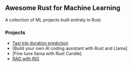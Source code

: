 ## Awesome Rust for Machine Learning

A collection of ML projects built entirely in Rust.

### Projects

- [Taxi trip duration prediction](./taxi-trip-duration-prediction/README.md)
- [Build your own AI coding assistant with Rust and Llama]
- [Fine tune llama with Rust Candle]
- [RAG with RIG](https://github.com/0xPlaygrounds/rig)